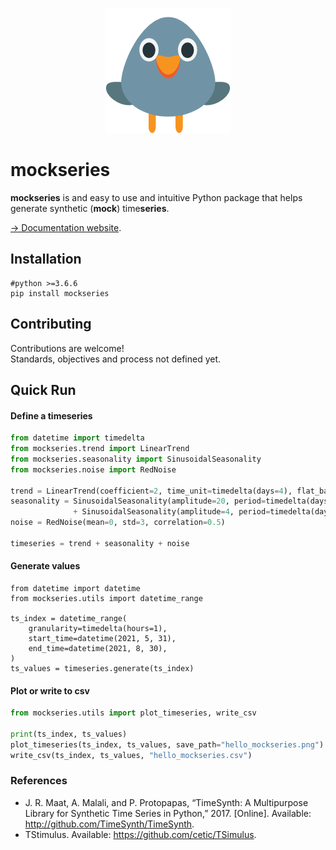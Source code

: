 <p align="center">
  <img src="https://github.com/cyrilou242/mockseries/blob/main/website/static/img/mockingbird200.png">
</p>

# mockseries
**mockseries** is and easy to use and intuitive  Python package that helps generate synthetic (**mock**) time**series**.

[-> Documentation website](https://mockseries.catheu.tech/docs/intro).


## Installation  
    
    #python >=3.6.6 
    pip install mockseries
    
## Contributing
Contributions are welcome!   
Standards, objectives and process not defined yet.
    
## Quick Run

#### Define a timeseries

```python
from datetime import timedelta
from mockseries.trend import LinearTrend
from mockseries.seasonality import SinusoidalSeasonality
from mockseries.noise import RedNoise

trend = LinearTrend(coefficient=2, time_unit=timedelta(days=4), flat_base=100)
seasonality = SinusoidalSeasonality(amplitude=20, period=timedelta(days=7)) \
              + SinusoidalSeasonality(amplitude=4, period=timedelta(days=1))
noise = RedNoise(mean=0, std=3, correlation=0.5)

timeseries = trend + seasonality + noise
```

#### Generate values

``` 
from datetime import datetime
from mockseries.utils import datetime_range

ts_index = datetime_range(
    granularity=timedelta(hours=1),
    start_time=datetime(2021, 5, 31),
    end_time=datetime(2021, 8, 30),
)
ts_values = timeseries.generate(ts_index)
```

#### Plot or write to csv
```python
from mockseries.utils import plot_timeseries, write_csv

print(ts_index, ts_values)
plot_timeseries(ts_index, ts_values, save_path="hello_mockseries.png")
write_csv(ts_index, ts_values, "hello_mockseries.csv")
```

### References
- J. R. Maat, A. Malali, and P. Protopapas, “TimeSynth: A Multipurpose Library for Synthetic Time Series in Python,” 2017. [Online]. Available: http://github.com/TimeSynth/TimeSynth.
- TStimulus. Available: https://github.com/cetic/TSimulus.

